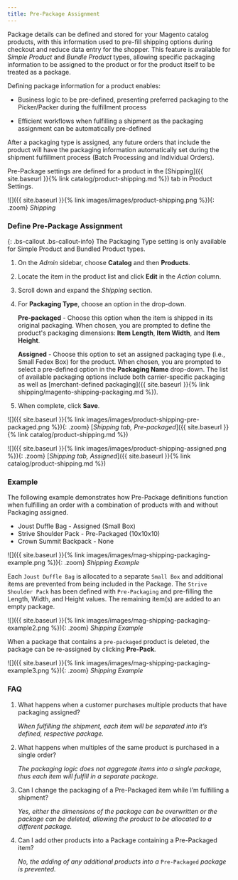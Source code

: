 ```yaml
---
title: Pre-Package Assignment
---
```


Package details can be defined and stored for your Magento catalog products, with this information used to pre-fill shipping options during checkout and reduce data entry for the shopper. This feature is available for _Simple Product_ and _Bundle Product_ types, allowing specific packaging information to be assigned to the product or for the product itself to be treated as a package.

Defining package information for a product enables:

- Business logic to be pre-defined, presenting preferred packaging to the Picker/Packer during the fulfillment process

- Efficient workflows when fulfilling a shipment as the packaging assignment can be automatically pre-defined

After a packaging type is assigned, any future orders that include the product will have the packaging information automatically set during the shipment fulfillment process (Batch Processing and Individual Orders).

Pre-Package settings are defined for a product in the [Shipping]({{ site.baseurl }}{% link catalog/product-shipping.md %}) tab in Product Settings.

![]({{ site.baseurl }}{% link images/images/product-shipping.png %}){: .zoom}
_Shipping_

### Define Pre-Package Assignment

{: .bs-callout .bs-callout-info}
The Packaging Type setting is only available for Simple Product and Bundled Product types.

1.  On the _Admin_ sidebar, choose **Catalog** and then **Products**.

1.  Locate the item in the product list and click **Edit** in the _Action_ column.

1.  Scroll down and expand the _Shipping_ section.

1. For **Packaging Type**, choose an option in the drop-down.

    **Pre-packaged** - Choose this option when the item is shipped in its original packaging. When chosen, you are prompted to define the product's packaging dimensions: **Item Length**, **Item Width**, and **Item Height**.

    **Assigned** - Choose this option to set an assigned packaging type (i.e., Small Fedex Box) for the product. When chosen, you are prompted to select a pre-defined option in the **Packaging Name** drop-down. The list of available packaging options include both carrier-specific packaging as well as [merchant-defined packaging]({{ site.baseurl }}{% link shipping/magento-shipping-packaging.md %}).

1.  When complete, click **Save**.

![]({{ site.baseurl }}{% link images/images/product-shipping-pre-packaged.png %}){: .zoom}
[_Shipping tab, Pre-packaged_]({{ site.baseurl }}{% link catalog/product-shipping.md %})

![]({{ site.baseurl }}{% link images/images/product-shipping-assigned.png %}){: .zoom}
[_Shipping tab, Assigned_]({{ site.baseurl }}{% link catalog/product-shipping.md %})

### Example
The following example demonstrates how Pre-Package definitions function when fulfilling an order with a combination of products with and without Packaging assigned.

- Joust Duffle Bag - Assigned (Small Box)
- Strive Shoulder Pack - Pre-Packaged (10x10x10)
- Crown Summit Backpack - None

![]({{ site.baseurl }}{% link images/images/mag-shipping-packaging-example.png %}){: .zoom}
_Shipping Example_

Each `Joust Duffle Bag` is allocated to a separate `Small Box` and additional items are prevented from being included in the Package. The `Strive Shoulder Pack` has been defined with `Pre-Packaging` and pre-filling the Length, Width, and Height values. The remaining item(s) are added to an empty package.

![]({{ site.baseurl }}{% link images/images/mag-shipping-packaging-example2.png %}){: .zoom}
_Shipping Example_

When a package that contains a `pre-packaged` product is deleted, the package can be re-assigned by clicking **Pre-Pack**.

![]({{ site.baseurl }}{% link images/images/mag-shipping-packaging-example3.png %}){: .zoom}
_Shipping Example_

### FAQ

1.  What happens when a customer purchases multiple products that have packaging assigned?

    _When fulfilling the shipment, each item will be separated into it’s defined, respective package._

2.  What happens when multiples of the same product is purchased in a single order?

    _The packaging logic does not aggregate items into a single package, thus each item will fulfill in a separate package._

3.  Can I change the packaging of a Pre-Packaged item while I’m fulfilling a shipment?

    _Yes, either the dimensions of the package can be overwritten or the package can be deleted, allowing the product to be allocated to a different package._

4.  Can I add other products into a Package containing a Pre-Packaged item?

    _No, the adding of any additional products into a_ `Pre-Packaged` _package is prevented._
